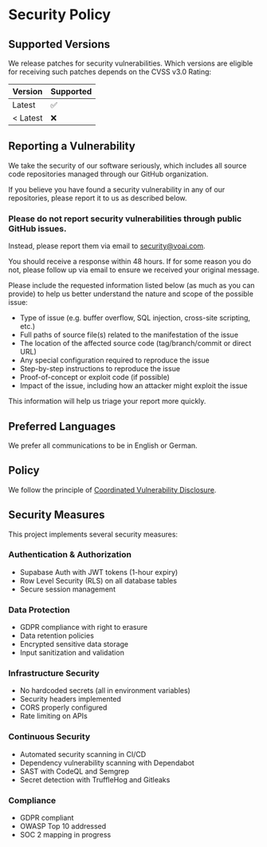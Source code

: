 # Security Policy

## Supported Versions

We release patches for security vulnerabilities. Which versions are eligible for receiving such patches depends on the CVSS v3.0 Rating:

| Version | Supported          |
| ------- | ------------------ |
| Latest  | :white_check_mark: |
| < Latest| :x:                |

## Reporting a Vulnerability

We take the security of our software seriously, which includes all source code repositories managed through our GitHub organization.

If you believe you have found a security vulnerability in any of our repositories, please report it to us as described below.

### Please do not report security vulnerabilities through public GitHub issues.

Instead, please report them via email to security@voai.com.

You should receive a response within 48 hours. If for some reason you do not, please follow up via email to ensure we received your original message.

Please include the requested information listed below (as much as you can provide) to help us better understand the nature and scope of the possible issue:

- Type of issue (e.g. buffer overflow, SQL injection, cross-site scripting, etc.)
- Full paths of source file(s) related to the manifestation of the issue
- The location of the affected source code (tag/branch/commit or direct URL)
- Any special configuration required to reproduce the issue
- Step-by-step instructions to reproduce the issue
- Proof-of-concept or exploit code (if possible)
- Impact of the issue, including how an attacker might exploit the issue

This information will help us triage your report more quickly.

## Preferred Languages

We prefer all communications to be in English or German.

## Policy

We follow the principle of [Coordinated Vulnerability Disclosure](https://en.wikipedia.org/wiki/Coordinated_vulnerability_disclosure).

## Security Measures

This project implements several security measures:

### Authentication & Authorization
- Supabase Auth with JWT tokens (1-hour expiry)
- Row Level Security (RLS) on all database tables
- Secure session management

### Data Protection
- GDPR compliance with right to erasure
- Data retention policies
- Encrypted sensitive data storage
- Input sanitization and validation

### Infrastructure Security
- No hardcoded secrets (all in environment variables)
- Security headers implemented
- CORS properly configured
- Rate limiting on APIs

### Continuous Security
- Automated security scanning in CI/CD
- Dependency vulnerability scanning with Dependabot
- SAST with CodeQL and Semgrep
- Secret detection with TruffleHog and Gitleaks

### Compliance
- GDPR compliant
- OWASP Top 10 addressed
- SOC 2 mapping in progress
